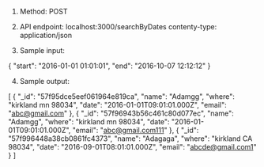 1. Method: POST

2. API endpoint: localhost:3000/searchByDates
contenty-type: application/json

3. Sample input:

{
	"start": "2016-01-01 01:01:01",
	"end": "2016-10-07 12:12:12"
}

4. Sample output:

[
  {
    "_id": "57f95dce5eef061964e819ca",
    "name": "Adamgg",
    "where": "kirkland mn 98034",
    "date": "2016-01-01T09:01:01.000Z",
    "email": "abc@gmail.com"
  },
  {
    "_id": "57f96943b56c461c80d077ec",
    "name": "Adamgg",
    "where": "kirkland mn 98034",
    "date": "2016-01-01T09:01:01.000Z",
    "email": "abc@gmail.com111"
  },
  {
    "_id": "57f996448a38cb0861fc4373",
    "name": "Adagaga",
    "where": "kirkland CA 98034",
    "date": "2016-09-01T08:01:01.000Z",
    "email": "abcde@gmail.com1"
  }
]
